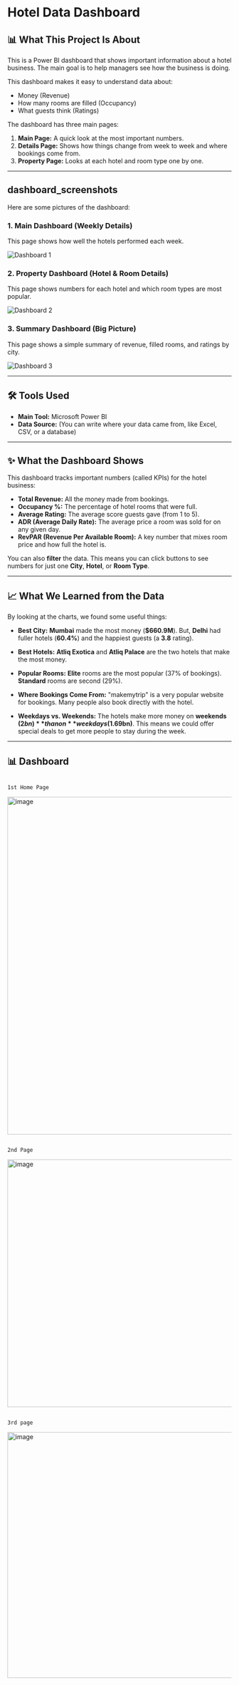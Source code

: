 # Hotel Data Dashboard

## 📊 What This Project Is About

This is a Power BI dashboard that shows important information about a hotel business. The main goal is to help managers see how the business is doing.

This dashboard makes it easy to understand data about:
* Money (Revenue)
* How many rooms are filled (Occupancy)
* What guests think (Ratings)

The dashboard has three main pages:
1.  **Main Page:** A quick look at the most important numbers.
2.  **Details Page:** Shows how things change from week to week and where bookings come from.
3.  **Property Page:** Looks at each hotel and room type one by one.

---

##  dashboard_screenshots

Here are some pictures of the dashboard:

### 1. Main Dashboard (Weekly Details)
This page shows how well the hotels performed each week.

![Dashboard 1](https_storage_googleapis_com/generativeai-downloads/images/9e2924.png)

### 2. Property Dashboard (Hotel & Room Details)
This page shows numbers for each hotel and which room types are most popular.

![Dashboard 2](https_storage_googleapis_com/generativeai-downloads/images/9dae17.png)

### 3. Summary Dashboard (Big Picture)
This page shows a simple summary of revenue, filled rooms, and ratings by city.

![Dashboard 3](https_storage_googleapis_com/generativeai-downloads/images/9daddd.png)

---

## 🛠️ Tools Used

* **Main Tool:** Microsoft Power BI
* **Data Source:** (You can write where your data came from, like Excel, CSV, or a database)

---

## ✨ What the Dashboard Shows

This dashboard tracks important numbers (called KPIs) for the hotel business:

* **Total Revenue:** All the money made from bookings.
* **Occupancy %:** The percentage of hotel rooms that were full.
* **Average Rating:** The average score guests gave (from 1 to 5).
* **ADR (Average Daily Rate):** The average price a room was sold for on any given day.
* **RevPAR (Revenue Per Available Room):** A key number that mixes room price and how full the hotel is.

You can also **filter** the data. This means you can click buttons to see numbers for just one **City**, **Hotel**, or **Room Type**.

---

## 📈 What We Learned from the Data

By looking at the charts, we found some useful things:

* **Best City:** **Mumbai** made the most money (**$660.9M**). But, **Delhi** had fuller hotels (**60.4%**) and the happiest guests (a **3.8** rating).

* **Best Hotels:** **Atliq Exotica** and **Atliq Palace** are the two hotels that make the most money.

* **Popular Rooms:** **Elite** rooms are the most popular (37% of bookings). **Standard** rooms are second (29%).

* **Where Bookings Come From:** "makemytrip" is a very popular website for bookings. Many people also book directly with the hotel.

* **Weekdays vs. Weekends:** The hotels make more money on **weekends ($2bn)** than on **weekdays ($1.69bn)**. This means we could offer special deals to get more people to stay during the week.

---
## 📊 Dashboard

                                                                              1st Home Page
<img width="1353" height="758" alt="image" src="https://github.com/user-attachments/assets/3dd7b294-2b95-4cfe-b476-083d8685b830" />


                                                                              2nd Page
<img width="1223" height="556" alt="image" src="https://github.com/user-attachments/assets/ab3d6852-c9f0-49e6-b8c7-08d12bafd60c" />

                                                                              3rd page
<img width="1208" height="552" alt="image" src="https://github.com/user-attachments/assets/1e4ddee9-d636-4fec-99c4-ba9bc01f71cb" />


